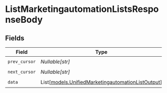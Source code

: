 # ListMarketingautomationListsResponseBody


## Fields

| Field                                                                                                  | Type                                                                                                   | Required                                                                                               | Description                                                                                            |
| ------------------------------------------------------------------------------------------------------ | ------------------------------------------------------------------------------------------------------ | ------------------------------------------------------------------------------------------------------ | ------------------------------------------------------------------------------------------------------ |
| `prev_cursor`                                                                                          | *Nullable[str]*                                                                                        | :heavy_check_mark:                                                                                     | N/A                                                                                                    |
| `next_cursor`                                                                                          | *Nullable[str]*                                                                                        | :heavy_check_mark:                                                                                     | N/A                                                                                                    |
| `data`                                                                                                 | List[[models.UnifiedMarketingautomationListOutput](../models/unifiedmarketingautomationlistoutput.md)] | :heavy_check_mark:                                                                                     | N/A                                                                                                    |